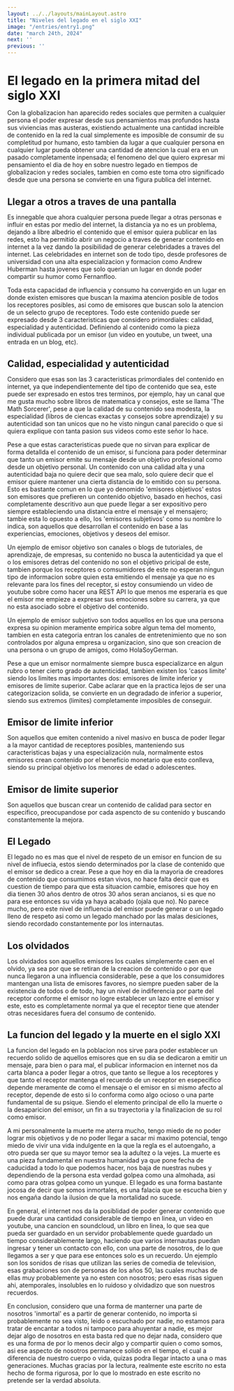 ```yaml
---
layout: ../../layouts/mainLayout.astro
title: "Niveles del legado en el siglo XXI"
image: "/entries/entry1.png"
date: "march 24th, 2024"
next: ''
previous: ''
---
```

<style>
    p{
            font-size:14px
    }
    h1, h2, h3, p{
            margin-bottom: 12px
    }
</style>

# El legado en la primera mitad del siglo XXI

Con la globalizacion han aparecido redes sociales que permiten a cualquier persona el poder expresar desde sus pensamientos mas profundos hasta sus viviencias mas austeras, existiendo actualmente una cantidad increible de contenido en la red la cual simplemente es imposible de consumir de su completitud por humano, esto tambien da lugar a que cualquier persona en cualquier lugar pueda obtener una cantidad de atencion la cual era en un pasado completamente inpensada; el fenomeno del que quiero expresar mi pensamiento el dia de hoy en sobre nuestro legado en tiempos de globalizacion y redes sociales, tambien en como este toma otro significado desde que una persona se convierte en una figura publica del internet.

## Llegar a otros a traves de una pantalla

Es innegable que ahora cualquier persona puede llegar a otras personas e influir en estas por medio del internet, la distancia ya no es un problema, dejando a libre albedrio el contenido que el emisor quiera publicar en las redes, esto ha permitido abrir un negocio a traves de generar contenido en internet a la vez dando la posibilidad de generar celebridades a traves del internet. Las celebridades en internet son de todo tipo, desde profesores de universidad con una alta especializacion y formacion como Andrew Huberman hasta jovenes que solo querian un lugar en donde poder compartir su humor como Fernanfloo. 

Toda esta capacidad de influencia y consumo ha convergido en un lugar en donde existen emisores que buscan la maxima atencion posible de todos los receptores posibles, asi como de emisores que buscan solo la atencion de un selecto grupo de receptores. Todo este contenido puede ser expresado desde 3 caracteristicas que considero primordiales: calidad, especialidad y autenticidad. Definiendo al contenido como la pieza individual publicada por un emisor (un video en youtube, un tweet, una entrada en un blog, etc).

## Calidad, especialidad y autenticidad

Considero que esas son las 3 caracteristicas primordiales del contenido en internet, ya que independientemente del tipo de contenido que sea, este puede ser expresado en estos tres terminos, por ejemplo, hay un canal que me gusta mucho sobre libros de matematica y consejos, este se llama 'The Math Sorcerer', pese a que la calidad de su contenido sea modesta, la especialidad (libros de ciencas exactas y consejos sobre aprendizaje) y su autenticidad son tan unicos que no he visto ningun canal parecido o que si quiera explique con tanta pasion sus videos como este señor lo hace.

Pese a que estas caracteristicas puede que no sirvan para explicar de forma detallda el contenido de un emisor, si funciona para poder determinar que tanto un emisor emite su mensaje desde un objetivo profesional como desde un objetivo personal. Un contenido con una calidad alta y una autenticidad baja no quiere decir que sea malo, solo quiere decir que el emisor quiere mantener una cierta distancia de lo emitido con su persona. Esto es bastante comun en lo que yo denomido 'emisores objetivos' estos son emisores que prefieren un contenido objetivo, basado en hechos, casi completamente descritivo aun que puede llegar a ser expositivo pero siempre estableciendo una distancia entre el mensaje y el mensajero; tambie esta lo opuesto a ello, los 'emisores subjetivos' como su nombre lo indica, son aquellos que desarrollan el contenido en base a las experiencias, emociones, objetivos y deseos del emisor.

Un ejemplo de emisor objetivo son canales o blogs de tutoriales, de aprendizaje, de empresas, su contenido no busca la autenticidad ya que el o los emisores detras del contenido no son el objetivo pricipal de este, tambien porque los receptores o comsumidores de este no esperan ningun tipo de informacion sobre quien esta emitiendo el mensaje ya que no es relevante para los fines del receptor, si estoy consumiendo un video de youtube sobre como hacer una REST API lo que menos me esperaria es que el emisor me empieze a expresar sus emociones sobre su carrera, ya que no esta asociado sobre el objetivo del contenido.

Un ejemplo de emisor subjetivo son todos aquellos en los que una persona expresa su opinion meramente empirica sobre algun tema del momento, tambien en esta categoria entran los canales de entretenimiento que no son controlados por alguna empresa u organizacion, sino que son creacion de una persona o un grupo de amigos, como HolaSoyGerman.

Pese a que un emisor normalmente siempre busca especializarce en algun rubro o tener cierto grado de autenticidad, tambien existen los 'casos limite' siendo los limites mas importantes dos: emisores de limite inferior y emisores de limite superior. Cabe aclarar que en la practica lejos de ser una categorizacion solida, se convierte en un degradado de inferior a superior, siendo sus extremos (limites) completamente imposibles de conseguir.

## Emisor de limite inferior

Son aquellos que emiten contenido a nivel masivo en busca de poder llegar a la mayor cantidad de receptores posibles, manteniendo sus caracteristicas bajas y una especialización nula, normalmente estos emisores crean contenido por el beneficio monetario que esto conlleva, siendo su principal objetivo los menores de edad o adolescentes.

## Emisor de limite superior

Son aquellos que buscan crear un contenido de calidad para sector en especifico, preocupandose por cada aspencto de su contenido y buscando constantemente la mejora.

## El Legado

El legado no es mas que el nivel de respeto de un emisor en funcion de su nivel de influecia, estos siendo determinados por la clase de contenido que el emisor se dedico a crear. Pese a que hoy en dia la mayoria de creadores de contenido que consumimos estan vivos, no hace falta decir que es cuestion de tiempo para que esta situacion cambie, emisores que hoy en dia tienen 30 años dentro de otros 30 años seran ancianos, si es que no para ese entonces su vida ya haya acabado (ojala que no). No parece mucho, pero este nivel de influencia del emisor puede generar o un legado lleno de respeto asi como un legado manchado por las malas desiciones, siendo recordado constantemente por los internautas.

## Los olvidados

Los olvidados son aquellos emisores los cuales simplemente caen en el olvido, ya sea por que se retiran de la creacion de contenido o por que nunca llegaron a una influencia considerable, pese a que los consumidores mantengan una lista de emisores favores, no siempre pueden saber de la existencia de todos o de todo, hay un nivel de indiferencia por parte del receptor conforme el emisor no logre establecer un lazo entre el emisor y este, esto es completamente normal ya que el receptor tiene que atender otras necesidares fuera del consumo de contenido.

## La funcion del legado y la muerte en el siglo XXI

La funcion del legado en la poblacion nos sirve para poder establecer un recuerdo solido de aquellos emisores que en su dia se dedicaron a emitir un mensaje, para bien o para mal, el publicar informacion en internet nos da carta blanca a poder llegar a otros, que tanto se llegue a los receptores y que tanto el receptor mantenga el recuerdo de un receptor en esepecifico depende meramente de como el mensaje o el emisor en si mismo afecto al receptor, depende de esto si lo conforma como algo ocioso o una parte fundamental de su psique. Siendo el elemento principal de ello la muerte o la desaparicion del emisor, un fin a su trayectoria y la finalizacion de su rol como emisor.

A mi personalmente la muerte me aterra mucho, tengo miedo de no poder lograr mis objetivos y de no poder llegar a sacar mi maximo potencial, tengo miedo de vivir una vida indulgente en la que la regla es el autoengaño, a otro pueda ser que su mayor temor sea la adultez o la vejes. La muerte es una pieza fundamental en nuestra humanidad ya que pone fecha de caducidad a todo lo que podemos hacer, nos baja de nuestras nubes y dependiendo de la persona esta verdad golpea como una almohada, asi como para otras golpea como un yunque. El legado es una forma bastante jocosa de decir que somos inmortales, es una falacia que se escucha bien y nos engaña dando la ilusion de que la mortalidad no sucede.

En general, el internet nos da la posiblidad de poder generar contenido que puede durar una cantidad considerable de tiempo en linea, un video en youtube, una cancion en soundcloud, un libro en linea, lo que sea que pueda ser guardado en un servidor probablemente quede guardado un tiempo considerablemente largo, haciendo que varios internautas puedan ingresar y tener un contacto con ello, con una parte de nosotros, de lo que llegamos a ser y que para ese entonces solo es un recuerdo. Un ejemplo son los sonidos de risas que utilizan las series de comedia de television, esas grabaciones son de personas de los años 50, las cuales muchas de ellas muy probablemente ya no esten con nosotros; pero esas risas siguen ahi, atemporales, insolubles en lo ruidoso y olvidadizo que son nuestros recuerdos.

En conclusion, considero que una forma de manterner una parte de nosotros 'inmortal' es a partir de generar contenido, no importa si probablemente no sea visto, leido o escuchado por nadie, no estamos para tratar de encantar a todos ni tampoco para ahuyentar a nadie, es mejor dejar algo de nosotros en esta basta red que no dejar nada, considero que es una forma de por lo menos decir algo y compartir quien o como somos, asi ese aspecto de nosotros permanece solido en el tiempo, el cual a diferencia de nuestro cuerpo o vida, quizas podra llegar intacto a una o mas generaciones. Muchas gracias por la lectura, realmente este escrito no esta hecho de forma rigurosa, por lo que lo mostrado en este escrito no pretende ser la verdad absoluta.